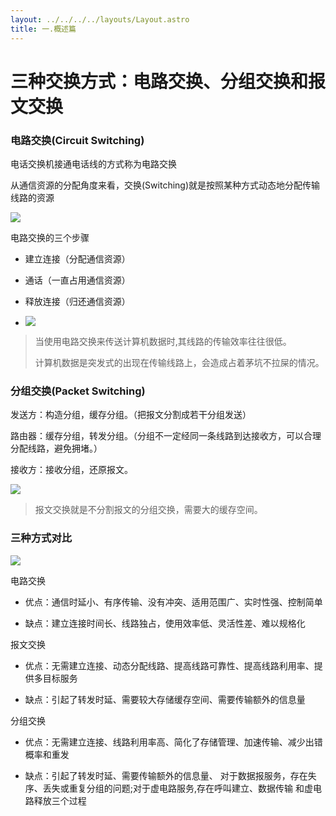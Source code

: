 ```yaml
---
layout: ../../../../layouts/Layout.astro
title: 一.概述篇
---
```


# 三种交换方式：电路交换、分组交换和报文交换

### 电路交换(Circuit Switching)

电话交换机接通电话线的方式称为电路交换

从通信资源的分配角度来看，交换(Switching)就是按照某种方式动态地分配传输线路的资源

![](https://img.0pt.icu/computernet/1-2/1-2-2.png)

电路交换的三个步骤

- 建立连接（分配通信资源）

- 通话（一直占用通信资源）

- 释放连接（归还通信资源）

- ![](https://img.0pt.icu/computernet/1-2/1-2-3.png)

> 当使用电路交换来传送计算机数据时,其线路的传输效率往往很低。
> 
> 计算机数据是突发式的出现在传输线路上，会造成占着茅坑不拉屎的情况。

### 分组交换(Packet Switching)

发送方：构造分组，缓存分组。（把报文分割成若干分组发送）

路由器：缓存分组，转发分组。（分组不一定经同一条线路到达接收方，可以合理分配线路，避免拥堵。）

接收方：接收分组，还原报文。

![](https://img.0pt.icu/computernet/1-2/1-2-4.png)

> 报文交换就是不分割报文的分组交换，需要大的缓存空间。

### 三种方式对比

![](https://img.0pt.icu/computernet/1-2/1-2-5.png)

电路交换

- 优点：通信时延小、有序传输、没有冲突、适用范围广、实时性强、控制简单

- 缺点：建立连接时间长、线路独占，使用效率低、灵活性差、难以规格化

报文交换

- 优点：无需建立连接、动态分配线路、提高线路可靠性、提高线路利用率、提供多目标服务

- 缺点：引起了转发时延、需要较大存储缓存空间、需要传输额外的信息量

分组交换

- 优点：无需建立连接、线路利用率高、简化了存储管理、加速传输、减少出错概率和重发

- 缺点：引起了转发时延、需要传输额外的信息量、 对于数据报服务，存在失序、丢失或重复分组的问题;对于虚电路服务,存在呼叫建立、数据传输 和虚电路释放三个过程

